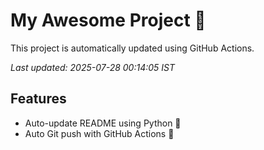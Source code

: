 # My Awesome Project 🚀

This project is automatically updated using GitHub Actions.

_Last updated: 2025-07-28 00:14:05 IST_

## Features
- Auto-update README using Python 🐍
- Auto Git push with GitHub Actions 🤖
